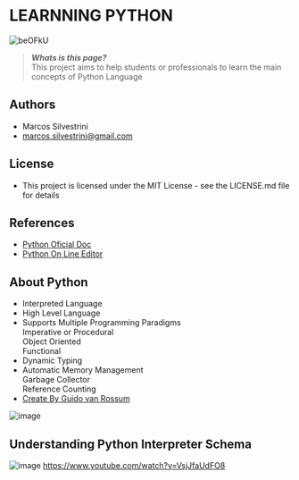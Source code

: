 # LEARNNING PYTHON

![beOFkU](https://user-images.githubusercontent.com/62715900/171272317-07454ec5-265f-42e5-9c15-1bd6a9f18eba.jpg)

>***Whats is this page?***\
This project aims to help students or professionals to learn the main concepts of Python Language

## Authors

- Marcos Silvestrini
- marcos.silvestrini@gmail.com

## License

- This project is licensed under the MIT License - see the LICENSE.md file for details

## References

- [Python Oficial Doc](https://docs.python.org/3/)
- [Python On Line Editor](https://www.online-python.com/)

## About Python

- Interpreted Language
- High Level Language
- Supports Multiple Programming Paradigms\
Imperative or Procedural\
Object Oriented\
Functional
- Dynamic Typing
- Automatic Memory Management\
Garbage Collector\
Reference Counting
- [Create By Guido van Rossum](https://twitter.com/gvanrossum)

![image](https://user-images.githubusercontent.com/62715900/171282897-f485710a-b5c0-4a81-9ee9-655ec49be239.png)

## Understanding Python Interpreter Schema

![image](https://user-images.githubusercontent.com/62715900/171276928-edf3d9ba-b686-4a42-b920-9b6387336b2f.png)
<https://www.youtube.com/watch?v=VsjJfaUdFO8>

